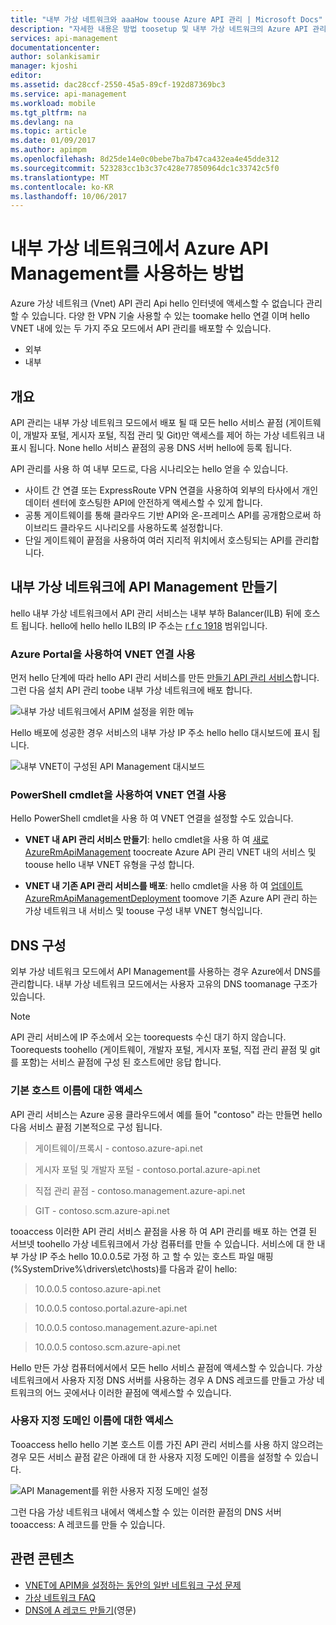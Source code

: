 ```yaml
---
title: "내부 가상 네트워크와 aaaHow toouse Azure API 관리 | Microsoft Docs"
description: "자세한 내용은 방법 toosetup 및 내부 가상 네트워크의 Azure API 관리를 구성 합니다."
services: api-management
documentationcenter: 
author: solankisamir
manager: kjoshi
editor: 
ms.assetid: dac28ccf-2550-45a5-89cf-192d87369bc3
ms.service: api-management
ms.workload: mobile
ms.tgt_pltfrm: na
ms.devlang: na
ms.topic: article
ms.date: 01/09/2017
ms.author: apimpm
ms.openlocfilehash: 8d25de14e0c0bebe7ba7b47ca432ea4e45dde312
ms.sourcegitcommit: 523283cc1b3c37c428e77850964dc1c33742c5f0
ms.translationtype: MT
ms.contentlocale: ko-KR
ms.lasthandoff: 10/06/2017
---
```

# <a name="using-azure-api-management-service-with-internal-virtual-network"></a>내부 가상 네트워크에서 Azure API Management를 사용하는 방법
Azure 가상 네트워크 (Vnet) API 관리 Api hello 인터넷에 액세스할 수 없습니다 관리할 수 있습니다. 다양 한 VPN 기술 사용할 수 있는 toomake hello 연결 이며 hello VNET 내에 있는 두 가지 주요 모드에서 API 관리를 배포할 수 있습니다.
* 외부
* 내부

## <a name="overview"> </a>개요
API 관리는 내부 가상 네트워크 모드에서 배포 될 때 모든 hello 서비스 끝점 (게이트웨이, 개발자 포털, 게시자 포털, 직접 관리 및 Git)만 액세스를 제어 하는 가상 네트워크 내 표시 됩니다. None hello 서비스 끝점의 공용 DNS 서버 hello에 등록 됩니다.

API 관리를 사용 하 여 내부 모드로, 다음 시나리오는 hello 얻을 수 있습니다.
* 사이트 간 연결 또는 ExpressRoute VPN 연결을 사용하여 외부의 타사에서 개인 데이터 센터에 호스팅한 API에 안전하게 액세스할 수 있게 합니다.
* 공통 게이트웨이를 통해 클라우드 기반 API와 온-프레미스 API를 공개함으로써 하이브리드 클라우드 시나리오를 사용하도록 설정합니다.
* 단일 게이트웨이 끝점을 사용하여 여러 지리적 위치에서 호스팅되는 API를 관리합니다. 

## <a name="enable-vpn"> </a>내부 가상 네트워크에 API Management 만들기
hello 내부 가상 네트워크에서 API 관리 서비스는 내부 부하 Balancer(ILB) 뒤에 호스트 됩니다. hello에 hello hello ILB의 IP 주소는 [r f c 1918](http://www.faqs.org/rfcs/rfc1918.html) 범위입니다.  

### <a name="enable-vnet-connection-using-azure-portal"></a>Azure Portal을 사용하여 VNET 연결 사용
먼저 hello 단계에 따라 hello API 관리 서비스를 만든 [만들기 API 관리 서비스][Create API Management service]합니다. 그런 다음 설치 API 관리 toobe 내부 가상 네트워크에 배포 합니다.

![내부 가상 네트워크에서 APIM 설정을 위한 메뉴][api-management-using-internal-vnet-menu]

Hello 배포에 성공한 경우 서비스의 내부 가상 IP 주소 hello hello 대시보드에 표시 됩니다.

![내부 VNET이 구성된 API Management 대시보드][api-management-internal-vnet-dashboard]

### <a name="enable-vnet-connection-using-powershell-cmdlets"></a>PowerShell cmdlet을 사용하여 VNET 연결 사용
Hello PowerShell cmdlet을 사용 하 여 VNET 연결을 설정할 수도 있습니다.

* **VNET 내 API 관리 서비스 만들기**: hello cmdlet을 사용 하 여 [새로 AzureRmApiManagement](/powershell/module/azurerm.apimanagement/new-azurermapimanagement) toocreate Azure API 관리 VNET 내의 서비스 및 toouse hello 내부 VNET 유형을 구성 합니다.

* **VNET 내 기존 API 관리 서비스를 배포**: hello cmdlet을 사용 하 여 [업데이트 AzureRmApiManagementDeployment](/powershell/module/azurerm.apimanagement/update-azurermapimanagementdeployment) toomove 기존 Azure API 관리 하는 가상 네트워크 내 서비스 및 toouse 구성 내부 VNET 형식입니다.

## <a name="apim-dns-configuration"></a>DNS 구성
외부 가상 네트워크 모드에서 API Management를 사용하는 경우 Azure에서 DNS를 관리합니다. 내부 가상 네트워크 모드에서는 사용자 고유의 DNS toomanage 구조가 있습니다.

> [!NOTE]
> API 관리 서비스에 IP 주소에서 오는 toorequests 수신 대기 하지 않습니다. Toorequests toohello (게이트웨이, 개발자 포털, 게시자 포털, 직접 관리 끝점 및 git를 포함)는 서비스 끝점에 구성 된 호스트에만 응답 합니다.

### <a name="access-on-default-host-names"></a>기본 호스트 이름에 대한 액세스
API 관리 서비스는 Azure 공용 클라우드에서 예를 들어 "contoso" 라는 만들면 hello 다음 서비스 끝점 기본적으로 구성 됩니다.

>   게이트웨이/프록시 - contoso.azure-api.net

> 게시자 포털 및 개발자 포털 - contoso.portal.azure-api.net

> 직접 관리 끝점 - contoso.management.azure-api.net

>   GIT - contoso.scm.azure-api.net

tooaccess 이러한 API 관리 서비스 끝점을 사용 하 여 API 관리를 배포 하는 연결 된 서브넷 toohello 가상 네트워크에서 가상 컴퓨터를 만들 수 있습니다. 서비스에 대 한 내부 가상 IP 주소 hello 10.0.0.5로 가정 하 고 할 수 있는 호스트 파일 매핑 (%SystemDrive%\drivers\etc\hosts)를 다음과 같이 hello:

> 10.0.0.5    contoso.azure-api.net

> 10.0.0.5    contoso.portal.azure-api.net

> 10.0.0.5    contoso.management.azure-api.net

> 10.0.0.5    contoso.scm.azure-api.net

Hello 만든 가상 컴퓨터에서에서 모든 hello 서비스 끝점에 액세스할 수 있습니다. 가상 네트워크에서 사용자 지정 DNS 서버를 사용하는 경우 A DNS 레코드를 만들고 가상 네트워크의 어느 곳에서나 이러한 끝점에 액세스할 수 있습니다. 

### <a name="access-on-custom-domain-names"></a>사용자 지정 도메인 이름에 대한 액세스
Tooaccess hello hello 기본 호스트 이름 가진 API 관리 서비스를 사용 하지 않으려는 경우 모든 서비스 끝점 같은 아래에 대 한 사용자 지정 도메인 이름을 설정할 수 있습니다.

![API Management를 위한 사용자 지정 도메인 설정][api-management-custom-domain-name]

그런 다음 가상 네트워크 내에서 액세스할 수 있는 이러한 끝점의 DNS 서버 tooaccess: A 레코드를 만들 수 있습니다.

## <a name="related-content"> </a>관련 콘텐츠
* [VNET에 APIM을 설정하는 동안의 일반 네트워크 구성 문제][Common Network Configuration Issues]
* [가상 네트워크 FAQ](../virtual-network/virtual-networks-faq.md)
* [DNS에 A 레코드 만들기](https://msdn.microsoft.com/en-us/library/bb727018.aspx)(영문)

[api-management-using-internal-vnet-menu]: ./media/api-management-using-with-internal-vnet/api-management-internal-vnet-menu.png
[api-management-internal-vnet-dashboard]: ./media/api-management-using-with-internal-vnet/api-management-internal-vnet-dashboard.png
[api-management-custom-domain-name]: ./media/api-management-using-with-internal-vnet/api-management-custom-domain-name.png

[Create API Management service]: api-management-get-started.md#create-service-instance
[Common Network Configuration Issues]: api-management-using-with-vnet.md#network-configuration-issues
